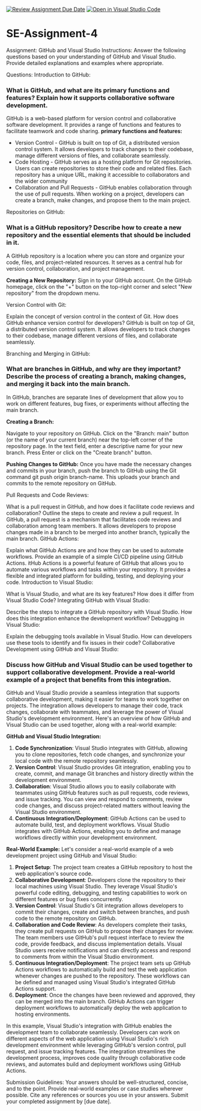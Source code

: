 [![Review Assignment Due Date](https://classroom.github.com/assets/deadline-readme-button-22041afd0340ce965d47ae6ef1cefeee28c7c493a6346c4f15d667ab976d596c.svg)](https://classroom.github.com/a/GvXCZgfk)
[![Open in Visual Studio Code](https://classroom.github.com/assets/open-in-vscode-2e0aaae1b6195c2367325f4f02e2d04e9abb55f0b24a779b69b11b9e10269abc.svg)](https://classroom.github.com/online_ide?assignment_repo_id=15343769&assignment_repo_type=AssignmentRepo)
# SE-Assignment-4
Assignment: GitHub and Visual Studio
Instructions:
Answer the following questions based on your understanding of GitHub and Visual Studio. Provide detailed explanations and examples where appropriate.

Questions:
Introduction to GitHub:

### What is GitHub, and what are its primary functions and features? Explain how it supports collaborative software development.
GitHub is a web-based platform for version control and collaborative software development. It provides a range of functions and features to facilitate teamwork and code sharing.
**primary functions and features:**
- Version Control -  GitHub is built on top of Git, a distributed version control system. It allows developers to track changes to their codebase, manage different versions of files, and collaborate seamlessly.
- Code Hosting - GitHub serves as a hosting platform for Git repositories. Users can create repositories to store their code and related files. Each repository has a unique URL, making it accessible to collaborators and the wider community
- Collaboration and Pull Requests - GitHub enables collaboration through the use of pull requests. When working on a project, developers can create a branch, make changes, and propose them to the main project.

Repositories on GitHub:

### What is a GitHub repository? Describe how to create a new repository and the essential elements that should be included in it.
A GitHub repository is a location where you can store and organize your code, files, and project-related resources. It serves as a central hub for version control, collaboration, and project management.

**Creating a New Repository:**
Sign in to your GitHub account.
On the GitHub homepage, click on the "+" button on the top-right corner and select "New repository" from the dropdown menu.

Version Control with Git:

Explain the concept of version control in the context of Git. How does GitHub enhance version control for developers?
 GitHub is built on top of Git, a distributed version control system. It allows developers to track changes to their codebase, manage different versions of files, and collaborate seamlessly.

Branching and Merging in GitHub:

### What are branches in GitHub, and why are they important? Describe the process of creating a branch, making changes, and merging it back into the main branch.
In GitHub, branches are separate lines of development that allow you to work on different features, bug fixes, or experiments without affecting the main branch.

**Creating a Branch:**

Navigate to your repository on GitHub.
Click on the "Branch: main" button (or the name of your current branch) near the top-left corner of the repository page.
In the text field, enter a descriptive name for your new branch.
Press Enter or click on the "Create branch" button.

**Pushing Changes to GitHub:**
Once you have made the necessary changes and commits in your branch, push the branch to GitHub using the Git command git push origin branch-name. This uploads your branch and commits to the remote repository on GitHub.

Pull Requests and Code Reviews:

What is a pull request in GitHub, and how does it facilitate code reviews and collaboration? Outline the steps to create and review a pull request.
In GitHub, a pull request is a mechanism that facilitates code reviews and collaboration among team members. It allows developers to propose changes made in a branch to be merged into another branch, typically the main branch.
GitHub Actions:

Explain what GitHub Actions are and how they can be used to automate workflows. Provide an example of a simple CI/CD pipeline using GitHub Actions.
itHub Actions is a powerful feature of GitHub that allows you to automate various workflows and tasks within your repository. It provides a flexible and integrated platform for building, testing, and deploying your code.
Introduction to Visual Studio:

What is Visual Studio, and what are its key features? How does it differ from Visual Studio Code?
Integrating GitHub with Visual Studio:

Describe the steps to integrate a GitHub repository with Visual Studio. How does this integration enhance the development workflow?
Debugging in Visual Studio:

Explain the debugging tools available in Visual Studio. How can developers use these tools to identify and fix issues in their code?
Collaborative Development using GitHub and Visual Studio:

### Discuss how GitHub and Visual Studio can be used together to support collaborative development. Provide a real-world example of a project that benefits from this integration.
GitHub and Visual Studio provide a seamless integration that supports collaborative development, making it easier for teams to work together on projects. The integration allows developers to manage their code, track changes, collaborate with teammates, and leverage the power of Visual Studio's development environment. Here's an overview of how GitHub and Visual Studio can be used together, along with a real-world example:

**GitHub and Visual Studio Integration:**
1. **Code Synchronization**: Visual Studio integrates with GitHub, allowing you to clone repositories, fetch code changes, and synchronize your local code with the remote repository seamlessly.
2. **Version Control**: Visual Studio provides Git integration, enabling you to create, commit, and manage Git branches and history directly within the development environment.
3. **Collaboration**: Visual Studio allows you to easily collaborate with teammates using GitHub features such as pull requests, code reviews, and issue tracking. You can view and respond to comments, review code changes, and discuss project-related matters without leaving the Visual Studio environment.
4. **Continuous Integration/Deployment**: GitHub Actions can be used to automate build, test, and deployment workflows. Visual Studio integrates with GitHub Actions, enabling you to define and manage workflows directly within your development environment.

**Real-World Example:**
Let's consider a real-world example of a web development project using GitHub and Visual Studio:

1. **Project Setup**: The project team creates a GitHub repository to host the web application's source code.
2. **Collaborative Development**: Developers clone the repository to their local machines using Visual Studio. They leverage Visual Studio's powerful code editing, debugging, and testing capabilities to work on different features or bug fixes concurrently.
3. **Version Control**: Visual Studio's Git integration allows developers to commit their changes, create and switch between branches, and push code to the remote repository on GitHub.
4. **Collaboration and Code Review**: As developers complete their tasks, they create pull requests on GitHub to propose their changes for review. The team members use GitHub's pull request interface to review the code, provide feedback, and discuss implementation details. Visual Studio users receive notifications and can directly access and respond to comments from within the Visual Studio environment.
5. **Continuous Integration/Deployment**: The project team sets up GitHub Actions workflows to automatically build and test the web application whenever changes are pushed to the repository. These workflows can be defined and managed using Visual Studio's integrated GitHub Actions support.
6. **Deployment**: Once the changes have been reviewed and approved, they can be merged into the main branch. GitHub Actions can trigger deployment workflows to automatically deploy the web application to hosting environments.

In this example, Visual Studio's integration with GitHub enables the development team to collaborate seamlessly. Developers can work on different aspects of the web application using Visual Studio's rich development environment while leveraging GitHub's version control, pull request, and issue tracking features. The integration streamlines the development process, improves code quality through collaborative code reviews, and automates build and deployment workflows using GitHub Actions.


Submission Guidelines:
Your answers should be well-structured, concise, and to the point.
Provide real-world examples or case studies wherever possible.
Cite any references or sources you use in your answers.
Submit your completed assignment by [due date].
